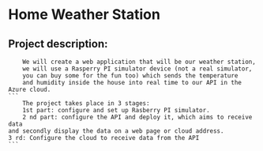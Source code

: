 # Home Weather Station
## Project description:
        We will create a web application that will be our weather station,
        we will use a Rasperry PI simulator device (not a real simulator,
        you can buy some for the fun too) which sends the temperature
        and humidity inside the house into real time to our API in the
	Azure cloud.
	```
        The project takes place in 3 stages:
        1st part: configure and set up Rasberry PI simulator.
        2 nd part: configure the API and deploy it, which aims to receive data
	and secondly display the data on a web page or cloud address.
	3 rd: Configure the cloud to receive data from the API
	```